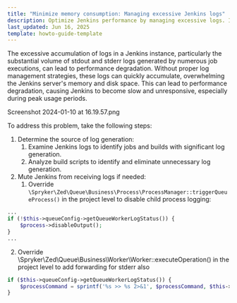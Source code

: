 ```yaml
---
title: "Minimize memory consumption: Managing excessive Jenkins logs"
description: Optimize Jenkins performance by managing excessive logs. Identify high-volume jobs, adjust build scripts, and configure Spryker queue workers to reduce stdout and stderr output.
last_updated: Jun 16, 2025
template: howto-guide-template
---
```



The excessive accumulation of logs in a Jenkins instance, particularly the substantial volume of stdout and stderr logs generated by numerous job executions, can lead to performance degradation. Without proper log management strategies, these logs can quickly accumulate, overwhelming the Jenkins server's memory and disk space. This can lead to performance degradation, causing Jenkins to become slow and unresponsive, especially during peak usage periods.

Screenshot 2024-01-10 at 16.19.57.png

To address this problem, take the following steps:

1. Determine the source of log generation:
    1. Examine Jenkins logs to identify jobs and builds with significant log generation.
    2. Analyze build scripts to identify and eliminate unnecessary log generation.
2. Mute Jenkins from receiving logs if needed:
    1. Override `\Spryker\Zed\Queue\Business\Process\ProcessManager::triggerQueueProcess()` in the project level to disable child process logging:


```php
...
if (!$this->queueConfig->getQueueWorkerLogStatus()) {
    $process->disableOutput();
}
...
```

2. Override \Spryker\Zed\Queue\Business\Worker\Worker::executeOperation() in the project level to add forwarding for stderr also


```php
if ($this->queueConfig->getQueueWorkerLogStatus()) {
    $processCommand = sprintf('%s >> %s 2>&1', $processCommand, $this->queueConfig->getQueueWorkerOutputFileName());
}
```